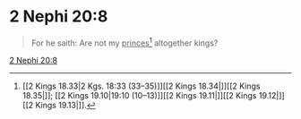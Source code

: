 # 2 Nephi 20:8

> For he saith: Are not my <u>princes</u>[^a] altogether kings?

[2 Nephi 20:8](https://www.churchofjesuschrist.org/study/scriptures/bofm/2-ne/20?lang=eng&id=p8#p8)


[^a]: [[2 Kings 18.33|2 Kgs. 18:33 (33–35)]][[2 Kings 18.34|]][[2 Kings 18.35|]]; [[2 Kings 19.10|19:10 (10–13)]][[2 Kings 19.11|]][[2 Kings 19.12|]][[2 Kings 19.13|]].  
